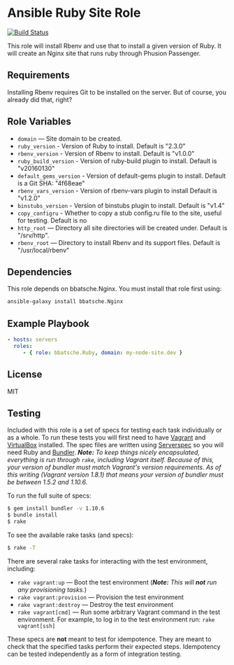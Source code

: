 Ansible Ruby Site Role
======================

[![Build Status](https://travis-ci.org/bbatsche/Ansible-Ruby-Site-Role.svg?branch=master)](https://travis-ci.org/bbatsche/Ansible-Ruby-Site-Role)

This role will install Rbenv and use that to install a given version of Ruby. It will create an Nginx site that runs ruby through Phusion Passenger.

Requirements
------------

Installing Rbenv requires Git to be installed on the server. But of course, you already did that, right?

Role Variables
--------------

- `domain` &mdash; Site domain to be created.
- `ruby_version` - Version of Ruby to install. Default is "2.3.0"
- `rbenv_version` - Version of Rbenv to install. Default is "v1.0.0"
- `ruby_build_version` - Version of ruby-build plugin to install. Default is "v20160130"
- `default_gems_version` - Version of default-gems plugin to install. Default is a Git SHA: "4f68eae"
- `rbenv_vars_version` - Version of rbenv-vars plugin to install Default is "v1.2.0"
- `binstubs_version` - Version of binstubs plugin to install. Default is "v1.4"
- `copy_configru` - Whether to copy a stub config.ru file to the site, useful for testing. Default is no
- `http_root` &mdash; Directory all site directories will be created under. Default is "/srv/http".
- `rbenv_root` &mdash; Directory to install Rbenv and its support files. Default is "/usr/local/rbenv"

Dependencies
------------

This role depends on bbatsche.Nginx. You must install that role first using:

```bash
ansible-galaxy install bbatsche.Nginx
```

Example Playbook
----------------

```yml
- hosts: servers
  roles:
     - { role: bbatsche.Ruby, domain: my-node-site.dev }
```

License
-------

MIT

Testing
-------

Included with this role is a set of specs for testing each task individually or as a whole. To run these tests you will first need to have [Vagrant](https://www.vagrantup.com/) and [VirtualBox](https://www.virtualbox.org/) installed. The spec files are written using [Serverspec](http://serverspec.org/) so you will need Ruby and [Bundler](http://bundler.io/). _**Note:** To keep things nicely encapsulated, everything is run through `rake`, including Vagrant itself. Because of this, your version of bundler must match Vagrant's version requirements. As of this writing (Vagrant version 1.8.1) that means your version of bundler must be between 1.5.2 and 1.10.6._

To run the full suite of specs:

```bash
$ gem install bundler -v 1.10.6
$ bundle install
$ rake
```

To see the available rake tasks (and specs):

```bash
$ rake -T
```

There are several rake tasks for interacting with the test environment, including:

- `rake vagrant:up` &mdash; Boot the test environment (_**Note:** This will **not** run any provisioning tasks._)
- `rake vagrant:provision` &mdash; Provision the test environment
- `rake vagrant:destroy` &mdash; Destroy the test environment
- `rake vagrant[cmd]` &mdash; Run some arbitrary Vagrant command in the test environment. For example, to log in to the test environment run: `rake vagrant[ssh]`

These specs are **not** meant to test for idempotence. They are meant to check that the specified tasks perform their expected steps. Idempotency can be tested independently as a form of integration testing.
